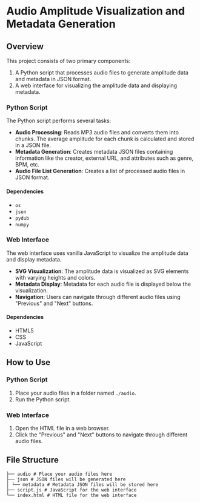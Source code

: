 # Audio Amplitude Visualization and Metadata Generation

## Overview

This project consists of two primary components:

1. A Python script that processes audio files to generate amplitude data and metadata in JSON format.
2. A web interface for visualizing the amplitude data and displaying metadata.

### Python Script

The Python script performs several tasks:

- **Audio Processing**: Reads MP3 audio files and converts them into chunks. The average amplitude for each chunk is calculated and stored in a JSON file.
- **Metadata Generation**: Creates metadata JSON files containing information like the creator, external URL, and attributes such as genre, BPM, etc.
- **Audio File List Generation**: Creates a list of processed audio files in JSON format.

#### Dependencies

- `os`
- `json`
- `pydub`
- `numpy`

### Web Interface

The web interface uses vanilla JavaScript to visualize the amplitude data and display metadata.

- **SVG Visualization**: The amplitude data is visualized as SVG elements with varying heights and colors.
- **Metadata Display**: Metadata for each audio file is displayed below the visualization.
- **Navigation**: Users can navigate through different audio files using "Previous" and "Next" buttons.

#### Dependencies

- HTML5
- CSS
- JavaScript

## How to Use

### Python Script

1. Place your audio files in a folder named `./audio`.
2. Run the Python script.

### Web Interface

1. Open the HTML file in a web browser.
2. Click the "Previous" and "Next" buttons to navigate through different audio files.

## File Structure
```
├── audio # Place your audio files here
├── json # JSON files will be generated here
│ └── metadata # Metadata JSON files will be stored here
├── script.js # JavaScript for the web interface
└── index.html # HTML file for the web interface
```
